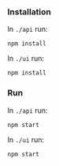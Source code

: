### Installation

In `./api` run:

```
npm install
```

In `./ui` run:

```
npm install
```

### Run

In `./api` run:

```
npm start
```

In `./ui` run:

```
npm start
```